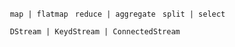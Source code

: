 `` map | flatmap``
`` reduce | aggregate``
`` split | select``

``` DStream | KeydStream | ConnectedStream```
